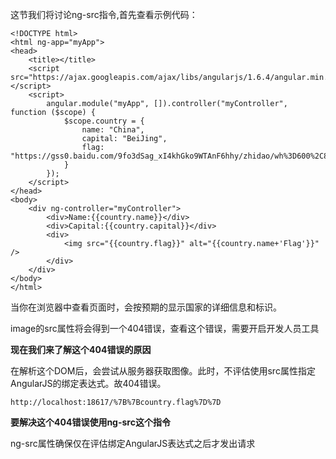 这节我们将讨论ng-src指令,首先查看示例代码：

	<!DOCTYPE html>
	<html ng-app="myApp">
	<head>
	    <title></title>
	    <script src="https://ajax.googleapis.com/ajax/libs/angularjs/1.6.4/angular.min.js"></script>
	    <script>
	        angular.module("myApp", []).controller("myController", function ($scope) {
	            $scope.country = {
	                name: "China",
	                capital: "BeiJing",
	                flag: "https://gss0.baidu.com/9fo3dSag_xI4khGko9WTAnF6hhy/zhidao/wh%3D600%2C800/sign=996843c85fafa40f3c93c6db9b542f77/bd3eb13533fa828b4c866919f81f4134960a5aa7.jpg"
	            }
	        });
	    </script>
	</head>
	<body>
	    <div ng-controller="myController">
	        <div>Name:{{country.name}}</div>
	        <div>Capital:{{country.capital}}</div>
	        <div>
	            <img src="{{country.flag}}" alt="{{country.name+'Flag'}}" />
	        </div>
	    </div>
	</body>
	</html>


当你在浏览器中查看页面时，会按预期的显示国家的详细信息和标识。

image的src属性将会得到一个404错误，查看这个错误，需要开启开发人员工具

**现在我们来了解这个404错误的原因**

在解析这个DOM后，会尝试从服务器获取图像。此时，不评估使用src属性指定AngularJS的绑定表达式。故404错误。

	http://localhost:18617/%7B%7Bcountry.flag%7D%7D

**要解决这个404错误使用ng-src这个指令**

ng-src属性确保仅在评估绑定AngularJS表达式之后才发出请求
